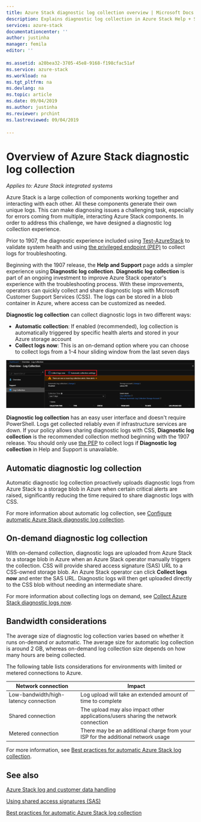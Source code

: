 ```yaml
---
title: Azure Stack diagnostic log collection overview | Microsoft Docs
description: Explains diagnostic log collection in Azure Stack Help + Support, including on-demand and automatic log collection.
services: azure-stack
documentationcenter: ''
author: justinha
manager: femila
editor: ''

ms.assetid: a20bea32-3705-45e8-9168-f198cfac51af
ms.service: azure-stack
ms.workload: na
ms.tgt_pltfrm: na
ms.devlang: na
ms.topic: article
ms.date: 09/04/2019
ms.author: justinha
ms.reviewer: prchint
ms.lastreviewed: 09/04/2019

---
```

# Overview of Azure Stack diagnostic log collection 

*Applies to: Azure Stack integrated systems*

Azure Stack is a large collection of components working together and interacting with each other. All these components generate their own unique logs. This can make diagnosing issues a challenging task, especially for errors coming from multiple, interacting Azure Stack components. In order to address this challenge, we have designed a diagnostic log collection experience. 

Prior to 1907, the diagnostic experience included using [Test-AzureStack](azure-stack-diagnostic-test.md) to validate system health and using [the privileged endpoint (PEP)](azure-stack-configure-on-demand-diagnostic-log-collection.md#using-pep) to collect logs for troubleshooting. 

Beginning with the 1907 release, the **Help and Support** page adds a simpler experience using **Diagnostic log collection**. 
**Diagnostic log collection** is part of an ongoing investment to improve Azure Stack operator's experience with the troubleshooting process. 
With these improvements, operators can quickly collect and share diagnostic logs with Microsoft Customer Support Services (CSS). 
The logs can be stored in a blob container in Azure, where access can be customized as needed.    
   
**Diagnostic log collection** can collect diagnostic logs in two different ways:

- **Automatic collection**: If enabled (recommended), log collection is automatically triggered by specific health alerts and stored in your Azure storage account
- **Collect logs now**: This is an on-demand option where you can choose to collect logs from a 1-4 hour sliding window from the last seven days

![Screenshot of diagnostic log collection options](media/azure-stack-automatic-log-collection/azure-stack-log-collection-overview.png)

**Diagnostic log collection** has an easy user interface and doesn't require PowerShell. 
Logs get collected reliably even if infrastructure services are down.
If your policy allows sharing diagnostic logs with CSS, **Diagnostic log collection** is the recommended collection method beginning with the 1907 release. 
You should only use [the PEP](azure-stack-configure-on-demand-diagnostic-log-collection.md#using-pep) to collect logs if **Diagnostic log collection** in Help and Support is unavailable.

## Automatic diagnostic log collection 

Automatic diagnostic log collection proactively uploads diagnostic logs from Azure Stack to a storage blob in Azure when certain critical alerts are raised, significantly reducing the time required to share diagnostic logs with CSS.

For more information about automatic log collection, see [Configure automatic Azure Stack diagnostic log collection](azure-stack-configure-automatic-diagnostic-log-collection.md).

## On-demand diagnostic log collection

With on-demand collection, diagnostic logs are uploaded from Azure Stack to a storage blob in Azure when an Azure Stack operator manually triggers the collection.
CSS will provide shared access signature (SAS) URL to a CSS-owned storage blob. 
An Azure Stack operator can click **Collect logs now** and enter the SAS URL. 
Diagnostic logs will then get uploaded directly to the CSS blob without needing an intermediate share. 

For more information about collecting logs on demand, see [Collect Azure Stack diagnostic logs now](azure-stack-configure-on-demand-diagnostic-log-collection.md).

## Bandwidth considerations

The average size of diagnostic log collection varies based on whether it runs on-demand or automatic. 
The average size for automatic log collection is around 2 GB, whereas on-demand log collection size depends on how many hours are being collected. 

The following table lists considerations for environments with limited or metered connections to Azure.

| Network connection | Impact |
|--------------------|--------|
| Low-bandwidth/high-latency connection | Log upload will take an extended amount of time to complete | 
| Shared connection | The upload may also impact other applications/users sharing the network connection |
| Metered connection | There may be an additional charge from your ISP for the additional network usage |

For more information, see [Best practices for automatic Azure Stack log collection](azure-stack-best-practices-automatic-diagnostic-log-collection.md).

## See also

[Azure Stack log and customer data handling](https://docs.microsoft.com/azure-stack/operator/azure-stack-data-collection)

[Using shared access signatures (SAS)](https://docs.microsoft.com/azure/storage/common/storage-dotnet-shared-access-signature-part-1)

[Best practices for automatic Azure Stack log collection](azure-stack-best-practices-automatic-diagnostic-log-collection.md)

